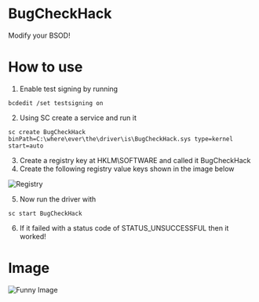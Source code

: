 # BugCheckHack
Modify your BSOD!

# How to use

1) Enable test signing by running
```
bcdedit /set testsigning on
````
2) Using SC create a service and run it
```
sc create BugCheckHack binPath=C:\where\ever\the\driver\is\BugCheckHack.sys type=kernel start=auto
```
3) Create a registry key at HKLM\SOFTWARE and called it BugCheckHack
4) Create the following registry value keys shown in the image below

![Registry](https://cdn.discordapp.com/attachments/743660463287697448/891914610368708639/unknown.png)

5) Now run the driver with
```
sc start BugCheckHack
```

6) If it failed with a status code of STATUS_UNSUCCESSFUL then it worked!

# Image

![Funny Image](https://cdn.discordapp.com/attachments/743660463287697448/892606433441497148/unknown.png)
